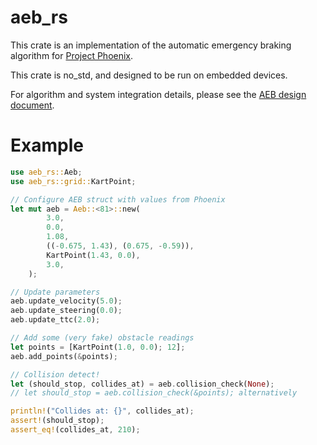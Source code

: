 # aeb_rs

This crate is an implementation of the automatic emergency braking algorithm for [Project Phoenix](https://github.com/ISC-Project-Phoenix).


This crate is no_std, and designed to be run on embedded devices.

For algorithm and system integration details, please see the [AEB design document](https://github.com/ISC-Project-Phoenix/design/blob/main/software/embed/AEB.md).

# Example

```rust
use aeb_rs::Aeb;
use aeb_rs::grid::KartPoint;

// Configure AEB struct with values from Phoenix
let mut aeb = Aeb::<81>::new(
        3.0,
        0.0,
        1.08,
        ((-0.675, 1.43), (0.675, -0.59)),
        KartPoint(1.43, 0.0),
        3.0,
    );

// Update parameters
aeb.update_velocity(5.0);
aeb.update_steering(0.0);
aeb.update_ttc(2.0);

// Add some (very fake) obstacle readings
let points = [KartPoint(1.0, 0.0); 12];
aeb.add_points(&points);

// Collision detect!
let (should_stop, collides_at) = aeb.collision_check(None);
// let should_stop = aeb.collision_check(&points); alternatively

println!("Collides at: {}", collides_at);
assert!(should_stop);
assert_eq!(collides_at, 210);
```
